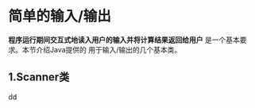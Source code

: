 简单的输入/输出
================================================================================
**程序运行期间交互式地读入用户的输入并将计算结果返回给用户** 是一个基本要求。本节介绍Java提供的
用于输入/输出的几个基本类。

## 1.Scanner类



































dd
